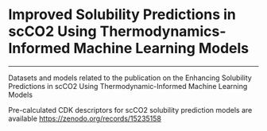 # Improved Solubility Predictions in scCO2 Using Thermodynamics-Informed Machine Learning Models
***
Datasets and models related to the publication on the Enhancing Solubility Predictions in scCO2 Using Thermodynamic-Informed Machine Learning Models

Pre-calculated CDK descriptors for scCO2 solubility prediction models are available https://zenodo.org/records/15235158
